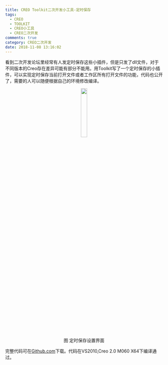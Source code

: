 ```yaml
---
title: CREO Toolkit二次开发小工具-定时保存
tags:
  - CREO
  - TOOLKIT
  - CREO小工具
  - CREO二次开发
comments: true
category: CREO二次开发
date: 2018-11-08 13:16:02
---
```



看到二次开发论坛里经常有人发定时保存这些小插件，但是只发了dll文件，对于不同版本的Creo存在差异可能有部分不能用。用Toolkit写了一个定时保存的小插件，可以实现定时保存当前打开文件或者工作区所有打开文件的功能，代码也公开了，需要的人可以随便根据自己的环境修改编译。

<div align="center">
    <img src="/img/proe/TimerSaver.png" style="width:20%" align="center"/>
    <p>图 定时保存设置界面</p>
</div>

完整代码可在<a href="https://github.com/slacker-HD/creo_toolkit" target="_blank">Github.com</a>下载。代码在VS2010,Creo 2.0 M060 X64下编译通过。

